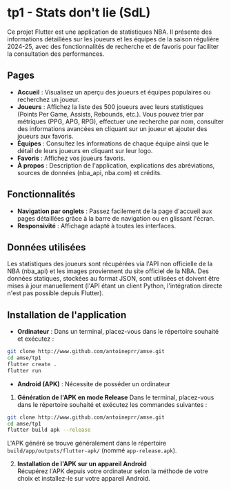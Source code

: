 # tp1 - Stats don't lie (SdL)

Ce projet Flutter est une application de statistiques NBA. Il présente des informations détaillées sur les joueurs et les équipes de la saison régulière 2024-25, avec des fonctionnalités de recherche et de favoris pour faciliter la consultation des performances.

## Pages

- **Accueil** : Visualisez un aperçu des joueurs et équipes populaires ou recherchez un joueur.
- **Joueurs** : Affichez la liste des 500 joueurs avec leurs statistiques (Points Per Game, Assists, Rebounds, etc.). Vous pouvez trier par métriques (PPG, APG, RPG), effectuer une recherche par nom, consulter des informations avancées en cliquant sur un joueur et ajouter des joueurs aux favoris.
- **Équipes** : Consultez les informations de chaque équipe ainsi que le détail de leurs joueurs en cliquant sur leur logo.
- **Favoris** : Affichez vos joueurs favoris.
- **À propos** : Description de l'application, explications des abréviations, sources de données (nba_api, nba.com) et crédits.

## Fonctionnalités

- **Navigation par onglets** : Passez facilement de la page d'accueil aux pages détaillées grâce à la barre de navigation ou en glissant l'écran.
- **Responsivité** : Affichage adapté à toutes les interfaces.

## Données utilisées

Les statistiques des joueurs sont récupérées via l'API non officielle de la NBA (nba_api) et les images proviennent du site officiel de la NBA. Des données statiques, stockées au format JSON, sont utilisées et doivent être mises à jour manuellement (l'API étant un client Python, l'intégration directe n'est pas possible depuis Flutter).

## Installation de l'application

- **Ordinateur** : Dans un terminal, placez-vous dans le répertoire souhaité et exécutez :

```sh
git clone http://www.github.com/antoineprr/amse.git
cd amse/tp1
flutter create .
flutter run
```

- **Android (APK)** : Nécessite de posséder un ordinateur

1. **Génération de l'APK en mode Release**
Dans le terminal, placez-vous dans le répertoire souhaité et exécutez les commandes suivantes :
```sh
git clone http://www.github.com/antoineprr/amse.git
cd amse/tp1
flutter build apk --release
```
L'APK généré se trouve généralement dans le répertoire `build/app/outputs/flutter-apk/` (nommé `app-release.apk`).

2. **Installation de l'APK sur un appareil Android**  
Récupérez l'APK depuis votre ordinateur selon la méthode de votre choix et installez-le sur votre appareil Android.